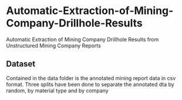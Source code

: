 # Automatic-Extraction-of-Mining-Company-Drillhole-Results
Automatic Extraction of Mining Company Drillhole Results from Unstructured Mining Company Reports

## Dataset
Contained in the data folder is the annotated mining report data in csv format. Three splits have been done to separate the annotated dta by random, by material type and by company
